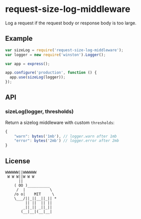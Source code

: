 # request-size-log-middleware

  Log a request if the request body or response body is too large.

## Example

```js
var sizeLog = require('request-size-log-middleware');
var logger = new require('winston').Logger();

var app = express();

app.configure('production', function () {
  app.use(sizeLog(logger));
});
```

## API

### sizeLog(logger, thresholds)

  Return a sizelog middleware with custom `thresholds`:

```js
{
    "warn": bytes('1mb'), // logger.warn after 1mb
    "error": bytes('2mb') // logger.error after 2mb
}
```


## License

```
WWWWWW||WWWWWW
 W W W||W W W
      ||
    ( OO )__________
     /  |           \
    /o o|    MIT     \
    \___/||_||__||_|| *
         || ||  || ||
        _||_|| _||_||
       (__|__|(__|__|
```